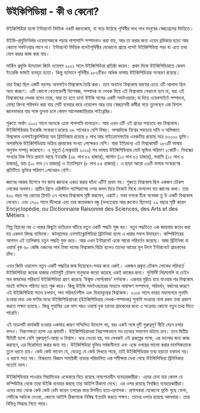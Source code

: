 ﻿# উইকিপিডিয়া - কী ও কেনো?

উইকিপিডিয়া হলো ইন্টারনেট ভিত্তিক একটি জ্ঞানকোষ, যা গড়ে উঠেছে পৃথিবীর লাখ লাখ মানুষের স্বেচ্ছাশ্রমের ভিত্তিতে।

উইকি-প্রযুক্তিনির্ভর ওয়েবপেজকে পড়ার পাশাপাশি সম্পাদনাও করা যায়, আর তা করার জন্য ওয়েব ব্রাউজার ছাড়া আর কোনো সফটওয়ার লাগে না। ইন্টারনেট ভিত্তিক বলেইপৃথিবীর যেকোনো প্রান্তে বসেই উইকিপিডিয়া পড়া বা এতে তথ্য যোগ করার কাজ করা যায়।

মার্কিন প্রযুক্তি উদ্যোক্তা জিমি ওয়েল্‌স ২০০১ সালে উইকিপিডিয়া প্রতিষ্ঠা করেন। প্রথম দিকে উইকিপিডিয়াতে কেবল ইংরেজি ভাষাই ব্যবহৃত হতো। কিন্তু বর্তমানে পৃথিবীর ২৮৩টিরও অধিক ভাষায় উইকিপিডিয়ার সংস্করণ রয়েছে।

তার ইচ্ছা ছিল একটি বড়সড় অনলাইন বিশ্বকোষ তৈরি করা। তবে অন্যান্য বিশ্বকোষ ধারণার চেয়ে এটি আলাদা ছিল অন্য কারণে। এটি কোনো বেতনভোগী বিশেষজ্ঞ, সম্পাদক বা লেখক দিয়ে এই বিশ্বকোষ লেখানো হবে না, বরং এই বিশ্বকোষের লেখক হবেন তারা, যারা তা হতে চান! উইকি নামের একটি সফটওয়্যার; যা দিয়ে ওয়েবসাইটে সম্পাদনা, মোছা কিংবা পরিবর্ধন করা যায় সেটি ব্যবহার করে ওয়েলেস আর তার স্বেচ্ছাসেবী কর্মীরা গড়ে তুলেছেন এক বিশাল জ্ঞানভান্ডার যার সঙ্গে তুলনা চলে কেবল আলেকজান্দ্রিয়ার লাইব্রেরির।

শুরুতে অর্থাৎ ২০০১ সালে অনেকে একে পাগলামি বলেছেন। আর এখন এটি এই গ্রহের সবচেয়ে বড় বিশ্বকোষ। উইকিপিডিয়ার ইংরেজি সংস্করণে রয়েছে ৩৮ লাখেরও বেশি বিষয়। অপরদিকে বিশ্বের সবচেয়ে দামি ও অভিজাত বিশ্বকোষ এনসাইক্লোপিডিয়া অব ব্রিটানিকায় রয়েছে ৫ লাখ আর মাইক্রোসফটের এনকার্টায় রয়েছে মাত্র ৬২০০০ ভুক্তি। অপরদিকে উইকিপিডিয়ায় সক্রিয় প্রদয়কের সংখ্যা ১লক্ষেরও বেশি। যারা ইতিমধ্যে এই বিশ্বকোষটি ২৮৩টি ভাষায় অনুবাদ সম্পন্ন করেছেন। এ মুহূর্তে (ফেব্রুয়ারি ২০১০) সব ভাষায় উইকিপিডিয়ায় মোট ভূক্তির পরিমাণ ২কোটি। নিবন্ধের সংখ্যার দিক দিয়ে প্রথমে আছে ইংরেজি (৩৮ লাখ ৫২ হাজার), জার্মান (১৩ লাখ ৫৩ হাজার), ফরাসি (১২ লাখ ৬ হাজার), ডাচ (১০ লাখ ১৭ হাজার) ও ইতালিয়ান (৮ লাখ ৮৫ হাজার)। এ ছাড়া আরো ৩৬টি ভাষার সংস্করণের প্রতিটিতে ভুক্তির পরিমাণ ১লাখেরও বেশি।

জ্ঞানের আকর হিসেবে সব জানা জ্ঞানকে একত্র করার ঘটনা এটিই প্রথম নয়। শুরুতে বিশ্বকোষ ছিল একজন চৌকস লোকের অবদান। প্রাচীন গ্রিসে এরিস্টটল প্যাপিরাসের ওপর কলম দিয়ে নিজেই লিখে ফেললেন যত জ্ঞানের কথা। তার ৪০০ বছর পর রোমের প্লিনতি ৩৭ খন্ডের বিশ্বকোষ সৃষ্টি করলেন, একাই। নবম দশকে চীনা গবেষক তু উ একটি বিশ্বকোষ লেখেন। এবং ১৭০০ সালে দিঁদেরো এবং তার কয়েকজন বন্ধু (ভলতেয়ার আর রুশোও ছিলেন) ২৯ বছরে সৃষ্টি করেন Encyclopédie, ou Dictionnaire Raisonné des Sciences, des Arts et des Métiers ।

শিল্প বিপ্লবের পর এ ধারার কিছুটা ব্যতিক্রম ঘটিয়ে নতুন একটি পদ্ধতি শুরু হয়। নতুন পদ্ধতিতে এক জায়গায় জড়ো করা হয় একদল বিদগ্ধ ব্যক্তিকে। স্কটল্যান্ডের এনসাইক্লোপিডিয়া ব্রিটানিকা হলো এ ধারার সফল উদাহরণ। কম্পিউটারের আগমন এই তালিকায় নতুন পদ্ধতি যুক্ত করে। আর এখন ইন্টারনেট একে আরো পরিবর্তন করেছে। আজ ব্রিটানিকা বা ওয়ার্ল্ড বুক ৬০ কেজি ওজনের লাখ টাকা দামের বিশ্বকোষ বিক্রি হলেও তাদের আয়ের মূল উৎস ইন্টারনেটে গ্রাহকদের চাঁদা।

এখন জিমি ওয়ালেস নতুন একটি পদ্ধতির জন্ম দিয়েছেন-সবার জন্য একই। একজন প্রকৃত চৌকস লোকের পরিবর্তে উইকিপিডিয়া কয়েক হাজার মোটামুটি চৌকস মানুষকে জড়ো করেছে একই কাজের জন্য। সুনির্দিষ্ট নিয়মাবলি বা চেইন অব কমান্ডের পরিবর্তে উইকিপিডিয়া গ্রহণ করেছে ‘উন্মুক্ত সোর্সকোড’ দর্শনকে। একবার মুদ্রিত হয়ে যাওয়ার পর বিশ্বকোষ মাত্রই ফসিলে পরিণত হতে শুরু করে। কিন্তু উইকি সফটওয়্যারের মাধ্যমে সারাক্ষণ সম্পাদনা, পরিবর্ধন, বর্জনের কারণে এই উইকিপিডিয়া সতত চলমান, সদা পরিবর্তনশীল এবং বিন্যামূল্যের বিশ্বকোষ।
২০০৫ সালে ভারত মহাসাগরে সুনামি হওয়ার মাত্র এক ঘণ্টার মধ্যে উইকিপিডিয়ানরা (উইকিপিডিয়ার লেখক-সম্পাদক) সুনামি সংক্রান্ত নানা রকম তথ্য প্রকাশ করতে সক্ষম হয়েছে। কিন্তু সুনামির এক মাস পরও ওয়ার্ল্ড বুক তাদের গ্রাহকদের জন্য এ সংক্রান্ত কোনো নতুন তথ্য দিতে পারেনি।

এই মডেলটি কার্যকরী হওয়ার একমাত্র কারণ সম্মিলিত উদ্যোগ নয়, বরং একই সঙ্গে দুটি গুরুত্বপূর্ণ নীতি মেনে চলার ফলও। নিরপেক্ষতা হলো এর প্রথমটি। উইকিপিডিয়ানরা নিরপেক্ষভাবে সব তথ্যের সমাবেশ ঘটাতে চান। তবে দ্বিতীয় নীতিটি হলো বেশি গুরুত্বপূর্ণ-আস্থা ও বিশ্বাস। ধরে নেওয়া হয়, সব লেখকই এই প্রকল্পের পক্ষে, এর ভালোর জন্য কাজ করছেন, এর বিরোধিতা করার জন্য নয়। উইকিপিডিয়া যুক্তির সর্বজনীনতা এবং একে ওপরের ভালো করার মানসিকতাকে তুলে ধরতে চায়। কেউ কেউ ভাবেন যে, যেহেতু যে কেউ লিখতে পারে, তাই উইকিপিডিয়ার তথ্য হয়তো যথাযথ নয়।  এ ধারণা সত্য নয়। বিশ্বখ্যাত বিজ্ঞান সাময়িকী ন্যাচার পরিচালিত এক সমীক্ষায় দেখা গেছে উইকিপিডিয়া ব্রিটানিকার মতোই ভাল।

উইকিপিডিয়ার পাওয়ার পিরামিডের একেবারে নিচে রয়েছে নামগোত্রহীন ব্যবহারকারীরা। এদের চেনা যায় কেবল যে কম্পিউটার থেকে তারা উইকি ব্যবহার করছে তার আইপি ঠিকানা দেখে। এর ওপর রয়েছে নিবন্ধিত ব্যবহারকারীরা। এদের মধ্য থেকে কেউ কেউ চেষ্টা করেন ওপরের স্তরে উপনীত হতে-প্রশাসক। প্রশাসকরা যেকোনো ভুক্তি মুছে ফেলা, সেটিকে আটকে দেওয়া, কোনো আইপি ঠিকানাকে নিষিদ্ধ ইত্যাদি করতে সক্ষম। তাদের ওপরে রয়েছে আমলারা। তারা বিভিন্ন সিদ্ধান্ত নিতে পারে।
